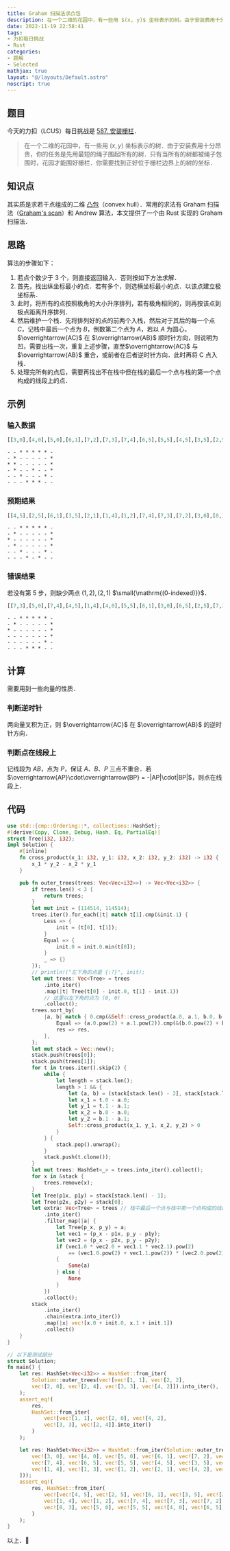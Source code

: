 ```yaml
---
title: Graham 扫描法求凸包
description: 在一个二维的花园中，有一些用 $(x, y)$ 坐标表示的树。由于安装费用十分昂贵，你的任务是先用最短的绳子围起所有的树。只有当所有的树都被绳子包围时，花园才能围好栅栏。你需要找到正好位于栅栏边界上的树的坐标。
date: 2022-11-19 22:58:41
tags:
- 力扣每日挑战
- Rust
categories:
- 题解
- Selected
mathjax: true
layout: "@/layouts/Default.astro"
noscript: true
---
```


## 题目

今天的力扣（LCUS）每日挑战是 [587. 安装栅栏](https://leetcode.cn/problems/erect-the-fence/)．

> 在一个二维的花园中，有一些用 $(x, y)$ 坐标表示的树．由于安装费用十分昂贵，你的任务是先用最短的绳子围起所有的树．只有当所有的树都被绳子包围时，花园才能围好栅栏．你需要找到正好位于栅栏边界上的树的坐标．

## 知识点

其实质是求若干点组成的二维 [凸包](https://oi-wiki.org/geometry/convex-hull/)（convex hull）．常用的求法有 Graham 扫描法（[Graham's scan](https://en.wikipedia.org/wiki/Graham_scan)）和 Andrew 算法，本文提供了一个由 Rust 实现的 Graham 扫描法．

## 思路

算法的步骤如下：

1. 若点个数少于 3 个，则直接返回输入．否则按如下方法求解．
2. 首先，找出纵坐标最小的点．若有多个，则选横坐标最小的点．以该点建立极坐标系．
3. 此时，将所有的点按照极角的大小升序排列，若有极角相同的，则再按该点到极点距离升序排列．
4. 然后维护一个栈．先将排列好的点的前两个入栈，然后对于其后的每一个点 $C$，记栈中最后一个点为 $B$，倒数第二个点为 $A$，若以 $A$ 为圆心，$\overrightarrow{AC}$ 在 $\overrightarrow{AB}$ 顺时针方向，则说明为凹，需要出栈一次，重复上述步骤，直至$\overrightarrow{AC}$ 与 $\overrightarrow{AB}$ 重合，或前者在后者逆时针方向．此时再将 C 点入栈．
5. 处理完所有的点后，需要再找出不在栈中但在栈的最后一个点与栈的第一个点构成的线段上的点．

## 示例

### 输入数据

```python
[[3,0],[4,0],[5,0],[6,1],[7,2],[7,3],[7,4],[6,5],[5,5],[4,5],[3,5],[2,5],[1,4],[1,3],[1,2],[2,1],[4,2],[0,3]]
```

```
- - * * * * * -
- * - - - - - *
* * - - - - - *
- * - - * - - *
- - * - - - * -
- - - * * * - -
```

### 预期结果

```python
[[4,5],[2,5],[6,1],[3,5],[2,1],[1,4],[1,2],[7,4],[7,3],[7,2],[3,0],[0,3],[5,0],[5,5],[4,0],[6,5]]
```

```
- - * * * * * -
- * - - - - - *
* - - - - - - *
- * - - - - - *
- - * - - - * -
- - - * - * - -
```

### 错误结果

若没有第 5 步，则缺少两点 $(1, 2), (2, 1)$ $\small{\mathrm{(0-indexed)}}$．

```python
[[7,3],[5,0],[7,4],[4,5],[1,4],[4,0],[5,5],[6,1],[3,0],[6,5],[2,5],[7,2],[0,3],[3,5]]
```

```
- - * * * * * -
- * - - - - - *
* - - - - - - *
- - - - - - - *
- - - - - - * -
- - - * * * - -
```

## 计算

需要用到一些向量的性质．

### 判断逆时针

两向量叉积为正，则 $\overrightarrow{AC}$ 在 $\overrightarrow{AB}$ 的逆时针方向．

### 判断点在线段上

记线段为 $AB$，点为 $P$，保证 $A$、$B$、$P$ 三点不重合．若 $\overrightarrow{AP}\cdot\overrightarrow{BP} = -|AP|\cdot|BP|$，则点在线段上．

## 代码

```rust
use std::{cmp::Ordering::*, collections::HashSet};
#[derive(Copy, Clone, Debug, Hash, Eq, PartialEq)]
struct Tree(i32, i32);
impl Solution {
    #[inline]
    fn cross_product(x_1: i32, y_1: i32, x_2: i32, y_2: i32) -> i32 {
        x_1 * y_2 - x_2 * y_1
    }

    pub fn outer_trees(trees: Vec<Vec<i32>>) -> Vec<Vec<i32>> {
        if trees.len() < 3 {
            return trees;
        }
        let mut init = (114514, 114514);
        trees.iter().for_each(|t| match t[1].cmp(&init.1) {
            Less => {
                init = (t[0], t[1]);
            }
            Equal => {
                init.0 = init.0.min(t[0]);
            }
            _ => {}
        });
        // println!("左下角的点是 {:?}", init);
        let mut trees: Vec<Tree> = trees
            .into_iter()
            .map(|t| Tree(t[0] - init.0, t[1] - init.1))
            // 这里以左下角的点为 (0, 0)
            .collect();
        trees.sort_by(
            |a, b| match { 0.cmp(&Self::cross_product(a.0, a.1, b.0, b.1)) } {
                Equal => (a.0.pow(2) + a.1.pow(2)).cmp(&(b.0.pow(2) + b.1.pow(2))),
                res => res,
            },
        );
        let mut stack = Vec::new();
        stack.push(trees[0]);
        stack.push(trees[1]);
        for t in trees.iter().skip(2) {
            while {
                let length = stack.len();
                length > 1 && {
                    let (a, b) = (stack[stack.len() - 2], stack[stack.len() - 1]);
                    let x_1 = t.0 - a.0;
                    let y_1 = t.1 - a.1;
                    let x_2 = b.0 - a.0;
                    let y_2 = b.1 - a.1;
                    Self::cross_product(x_1, y_1, x_2, y_2) > 0
                }
            } {
                stack.pop().unwrap();
            }
            stack.push(t.clone());
        }
        let mut trees: HashSet<_> = trees.into_iter().collect();
        for x in &stack {
            trees.remove(x);
        }
        let Tree(p1x, p1y) = stack[stack.len() - 1];
        let Tree(p2x, p2y) = stack[0];
        let extra: Vec<Tree> = trees // 栈中最后一个点与栈中第一个点构成的线段上的点
            .into_iter()
            .filter_map(|a| {
                let Tree(p_x, p_y) = a;
                let vec1 = (p_x - p1x, p_y - p1y);
                let vec2 = (p_x - p2x, p_y - p2y);
                if (vec1.0 * vec2.0 + vec1.1 * vec2.1).pow(2)
                    == (vec1.0.pow(2) + vec1.1.pow(2)) * (vec2.0.pow(2) + vec2.1.pow(2))
                {
                    Some(a)
                } else {
                    None
                }
            })
            .collect();
        stack
            .into_iter()
            .chain(extra.into_iter())
            .map(|x| vec![x.0 + init.0, x.1 + init.1])
            .collect()
    }
}

// 以下是测试部分
struct Solution;
fn main() {
    let res: HashSet<Vec<i32>> = HashSet::from_iter(
        Solution::outer_trees(vec![vec![1, 1], vec![2, 2],
        vec![2, 0], vec![2, 4], vec![3, 3], vec![4, 2]]).into_iter(),
    );
    assert_eq!(
        res,
        HashSet::from_iter(
            vec![vec![1, 1], vec![2, 0], vec![4, 2],
            vec![3, 3], vec![2, 4]].into_iter()
        )
    );

    let res: HashSet<Vec<i32>> = HashSet::from_iter(Solution::outer_trees(vec![
        vec![3, 0], vec![4, 0], vec![5, 0], vec![6, 1], vec![7, 2], vec![7, 3],
        vec![7, 4], vec![6, 5], vec![5, 5], vec![4, 5], vec![3, 5], vec![2, 5],
        vec![1, 4], vec![1, 3], vec![1, 2], vec![2, 1], vec![4, 2], vec![0, 3]
    ]));
    assert_eq!(
        res, HashSet::from_iter(
            vec![vec![4, 5], vec![2, 5], vec![6, 1], vec![3, 5], vec![2, 1],
            vec![1, 4], vec![1, 2], vec![7, 4], vec![7, 3], vec![7, 2], vec![3, 0],
            vec![0, 3], vec![5, 0], vec![5, 5], vec![4, 0], vec![6, 5]].into_iter()
        )
    );
}
```

以上．🌲

